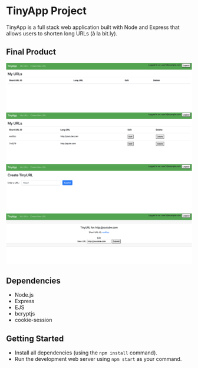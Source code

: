 # TinyApp Project

TinyApp is a full stack web application built with Node and Express that allows users to shorten long URLs (à la bit.ly).

## Final Product

!["screenshot of /urls page"](https://raw.githubusercontent.com/k-henningson/tinyapp/830e482f440d986990864666b375d89cbe40d5b9/docs/%3Aurls-page.png)
!["screenshot of URLs page"](https://raw.githubusercontent.com/k-henningson/tinyapp/693f5108bb561d12834cacac25368e286f3a3936/docs/urls-page.png)
!["screenshot of URLs new page"](https://raw.githubusercontent.com/k-henningson/tinyapp/e586bd8a96b7d092cbb5ab89e5565825cb31f7e2/docs/urls-new-page.png)
!["screenshot of URLs ID page"](https://raw.githubusercontent.com/k-henningson/tinyapp/693f5108bb561d12834cacac25368e286f3a3936/docs/urls-id-page.png)

## Dependencies

- Node.js
- Express
- EJS
- bcryptjs
- cookie-session

## Getting Started

- Install all dependencies (using the `npm install` command).
- Run the development web server using `npm start` as your command.